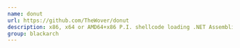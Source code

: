 ```yaml
---
name: donut
url: https://github.com/TheWover/donut
description: x86, x64 or AMD64+x86 P.I. shellcode loading .NET Assemblies from memory. URL : https://github.com/TheWover/donut Groups : blackarch blackarch-backdoor blackarch-exploitation
group: blackarch
---
```

